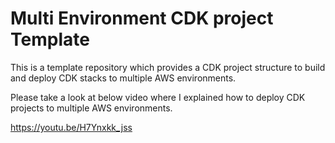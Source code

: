 # Multi Environment CDK project Template

This is a template repository which provides a CDK project structure to build and deploy CDK stacks to multiple AWS environments.

Please take a look at below video where I explained how to deploy CDK projects to multiple AWS environments.

https://youtu.be/H7Ynxkk_jss

